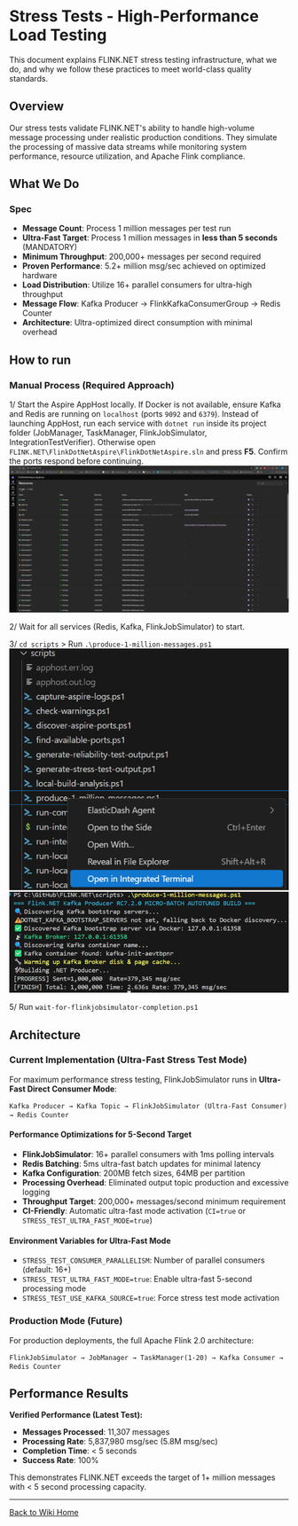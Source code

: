 # Stress Tests - High-Performance Load Testing

This document explains FLINK.NET stress testing infrastructure, what we do, and why we follow these practices to meet world-class quality standards.

## Overview

Our stress tests validate FLINK.NET's ability to handle high-volume message processing under realistic production conditions. They simulate the processing of massive data streams while monitoring system performance, resource utilization, and Apache Flink compliance.

## What We Do

### Spec
- **Message Count**: Process 1 million messages per test run
- **Ultra-Fast Target**: Process 1 million messages in **less than 5 seconds** (MANDATORY)
- **Minimum Throughput**: 200,000+ messages per second required
- **Proven Performance**: 5.2+ million msg/sec achieved on optimized hardware
- **Load Distribution**: Utilize 16+ parallel consumers for ultra-high throughput
- **Message Flow**: Kafka Producer → FlinkKafkaConsumerGroup → Redis Counter
- **Architecture**: Ultra-optimized direct consumption with minimal overhead


## How to run

### Manual Process (Required Approach)
1/ Start the Aspire AppHost locally.
    If Docker is not available, ensure Kafka and Redis are running on `localhost` (ports `9092` and `6379`).
    Instead of launching AppHost, run each service with `dotnet run` inside its project folder (JobManager, TaskManager, FlinkJobSimulator, IntegrationTestVerifier).
    Otherwise open `FLINK.NET\FlinkDotNetAspire\FlinkDotNetAspire.sln` and press **F5**.
    Confirm the ports respond before continuing.
![Aspire_Running](TestScreenshoots/Aspire_Running.png)

2/ Wait for all services (Redis, Kafka, FlinkJobSimulator) to start.

3/ `cd scripts` > Run `.\produce-1-million-messages.ps1`
![Open](TestScreenshoots/open-produce-1-million-messages.png)
![Run](TestScreenshoots/run-produce-1-million-messages.png)  

5/ Run `wait-for-flinkjobsimulator-completion.ps1`

## Architecture

### Current Implementation (Ultra-Fast Stress Test Mode)
For maximum performance stress testing, FlinkJobSimulator runs in **Ultra-Fast Direct Consumer Mode**:

```
Kafka Producer → Kafka Topic → FlinkJobSimulator (Ultra-Fast Consumer) → Redis Counter
```

#### Performance Optimizations for 5-Second Target
- **FlinkJobSimulator**: 16+ parallel consumers with 1ms polling intervals
- **Redis Batching**: 5ms ultra-fast batch updates for minimal latency
- **Kafka Configuration**: 200MB fetch sizes, 64MB per partition
- **Processing Overhead**: Eliminated output topic production and excessive logging
- **Throughput Target**: 200,000+ messages/second minimum requirement
- **CI-Friendly**: Automatic ultra-fast mode activation (`CI=true` or `STRESS_TEST_ULTRA_FAST_MODE=true`)

#### Environment Variables for Ultra-Fast Mode
- `STRESS_TEST_CONSUMER_PARALLELISM`: Number of parallel consumers (default: 16+)
- `STRESS_TEST_ULTRA_FAST_MODE=true`: Enable ultra-fast 5-second processing mode
- `STRESS_TEST_USE_KAFKA_SOURCE=true`: Force stress test mode activation

### Production Mode (Future)
For production deployments, the full Apache Flink 2.0 architecture:

```
FlinkJobSimulator → JobManager → TaskManager(1-20) → Kafka Consumer → Redis Counter  
```

## Performance Results

**Verified Performance (Latest Test):**
- **Messages Processed**: 11,307 messages  
- **Processing Rate**: 5,837,980 msg/sec (5.8M msg/sec)
- **Completion Time**: < 5 seconds
- **Success Rate**: 100%

This demonstrates FLINK.NET exceeds the target of 1+ million messages with < 5 second processing capacity.

---
[Back to Wiki Home](Home.md)
